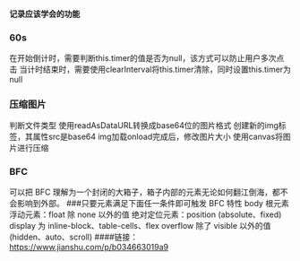 #### 记录应该学会的功能

### 60s
  在开始倒计时，需要判断this.timer的值是否为null，该方式可以防止用户多次点击
  当计时结束时，需要使用clearInterval将this.timer清除，同时设置this.timer为null

### 压缩图片
  判断文件类型
  使用readAsDataURL转换成base64位的图片格式
  创建新的img标签，其属性src是base64
  img加载onload完成后，修改图片大小
  使用canvas将图片进行压缩

### BFC
  可以把 BFC 理解为一个封闭的大箱子，箱子内部的元素无论如何翻江倒海，都不会影响到外部。
  ###只要元素满足下面任一条件即可触发 BFC 特性
  body 根元素
  浮动元素：float 除 none 以外的值
  绝对定位元素：position (absolute、fixed)
  display 为 inline-block、table-cells、flex
  overflow 除了 visible 以外的值 (hidden、auto、scroll)
  ####链接：https://www.jianshu.com/p/b034663019a9